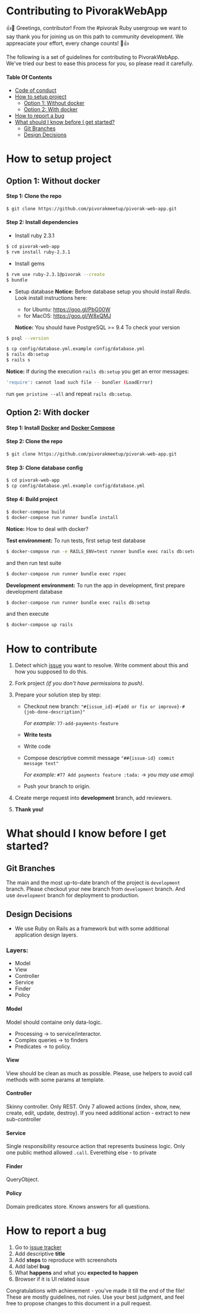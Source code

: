 # Contributing to PivorakWebApp
:+1::tada: Greetings, contributor! From the #pivorak Ruby usergroup we want to say thank you for joining us on this path to community development. We appreaciate your effort, every change counts!
 :tada::+1:

The following is a set of guidelines for contributing to PivorakWebApp. We've tried our best to ease this process for you, so please read it carefully.

#### Table Of Contents
- [Code of conduct](https://pivorak.com/code-of-conduct)
- [How to setup project](#how-to-setup-project)
    - [Option 1: Without docker](#option-1-without-docker)
    - [Option 2: With docker](#option-2-with-docker)
- [How to report a bug](#how-to-report-a-bug)
- [What should I know before I get started?](#what-should-i-know-before-i-get-started)
    - [Git Branches](#git-branches)
    - [Design Decisions](#design-decisions)

# How to setup project
## Option 1: Without docker
#### Step 1: Clone the repo
```sh
$ git clone https://github.com/pivorakmeetup/pivorak-web-app.git
```
#### Step 2: Install dependencies
- Install ruby 2.3.1
```sh
$ cd pivorak-web-app
$ rvm install ruby-2.3.1
```
- Install gems
```sh
$ rvm use ruby-2.3.1@pivorak --create
$ bundle
```
- Setup database
    **Notice:** Before database setup you should install *Redis*. Look install instructions here:
    - for Ubuntu: https://goo.gl/PbG00W
    - for MacOS: https://goo.gl/W8xQMJ

    **Notice:**  You should have PostgreSQL >= 9.4
    To check your version
```sh
$ psql --version
```

```sh
$ cp config/database.yml.example config/database.yml
$ rails db:setup
$ rails s
```

**Notice:**  If during the execution `rails db:setup` you get an error messages:
```sh
'require': cannot load such file -- bundler (LoadError)
```
run `gem pristine --all` and repeat `rails db:setup`.


## Option 2: With docker
#### Step 1: Install [Docker](https://docs.docker.com/install/) and [Docker Compose](https://docs.docker.com/compose/install/)
#### Step 2: Clone the repo
```sh
$ git clone https://github.com/pivorakmeetup/pivorak-web-app.git
```
#### Step 3: Clone database config
```sh
$ cd pivorak-web-app
$ cp config/database.yml.example config/database.yml
```
#### Step 4: Build project
```sh
$ docker-compose build
$ docker-compose run runner bundle install
```

**Notice:** How to deal with docker?

**Test environment:**
To run tests, first setup test database
```sh
$ docker-compose run -e RAILS_ENV=test runner bundle exec rails db:setup
```
and then run test suite

```sh
$ docker-compose run runner bundle exec rspec
```

**Development environment:**
To run the app in development, first prepare development database
```sh
$ docker-compose run runner bundle exec rails db:setup
```
and then execute
```sh
$ docker-compose up rails
```

# How to contribute

1. Detect which [issue](https://github.com/pivorakmeetup/pivorak-web-app/issues) you want to resolve. Write comment about this and how you supposed to do this.
2. Fork project *(if you don't have permissions to push)*.
3. Prepare your solution step by step:
    - Checkout new branch: `"#{issue_id}-#{add or fix or improve}-#{job-done-description}"`

        *For example:* `77-add-payments-feature`

    - **Write tests**
    - Write code

    - Compose descriptive commit message `"##{issue-id} commit message text"`

        *For example:* `#77 Add payments feature :tada:` -> *you may use emoji*

    -  Push your branch to origin.

4. Create merge request into **development** branch, add reviewers.
5. **Thank you!**


# What should I know before I get started?
## Git Branches

The main and the most up-to-date branch of the project is `development` branch.
Please checkout your new branch from `development` branch.
And use `development` branch for deployment to production.

## Design Decisions
- We use Ruby on Rails as a framework but with some additional application design layers.
### Layers:
- Model
- View
- Controller
- Service
- Finder
- Policy

#### Model
Model should containe only data-logic.
- Processing -> to service/interactor.
- Complex queries -> to finders
- Predicates -> to policy.

#### View
View should be clean as much as possible. Please, use helpers to avoid call methods with some params at template.

#### Controller
Skinny controller. Only REST. Only 7 allowed actions (index, show, new, create, edit, update, destroy). If you need additional action - extract to new sub-controller


#### Service
Single responsibility resource action that represents business logic.
Only one public method allowed `.call`. Everething else - to private

#### Finder
QueryObject.


#### Policy
Domain predicates store. Knows answers for all questions.

# How to report a bug

1. Go to [issue tracker](https://github.com/pivorakmeetup/pivorak-web-app/issues/new)
2. Add descriptive **title**
3. Add **steps** to reproduce with screenshots
4. Add label **bug**
5. What **happens** and what you **expected to happen**
6. Browser if it is UI related issue

Congratulations with achievement - you've made it till the end of the file! These are mostly guidelines, not rules. Use your best judgment, and feel free to propose changes to this document in a pull request.
